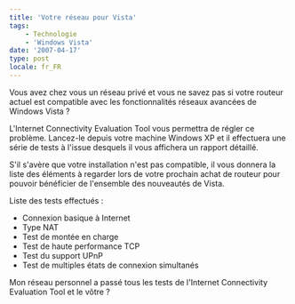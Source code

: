 ```yaml
---
title: 'Votre réseau pour Vista'
tags:
    - Technologie
    - 'Windows Vista'
date: '2007-04-17'
type: post
locale: fr_FR
---
```


Vous avez chez vous un réseau privé et vous ne savez pas si votre routeur actuel est compatible avec les fonctionnalités réseaux avancées de Windows Vista&nbsp;?

L'Internet Connectivity Evaluation Tool vous permettra de régler ce problème. Lancez-le depuis votre machine Windows XP et il effectuera une série de tests à l'issue desquels il vous affichera un rapport détaillé.

S'il s'avère que votre installation n'est pas compatible, il vous donnera la liste des éléments à regarder lors de votre prochain achat de routeur pour pouvoir bénéficier de l'ensemble des nouveautés de Vista.

Liste des tests effectués&nbsp;:

*   Connexion basique à Internet
*   Type NAT
*   Test de montée en charge
*   Test de haute performance TCP
*   Test du support UPnP
*   Test de multiples états de connexion simultanés

Mon réseau personnel a passé tous les tests de l'Internet Connectivity Evaluation Tool et le vôtre&nbsp;?